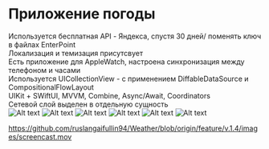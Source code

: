 # Приложение погоды
Используется бесплатная API - Яндекса, спустя 30 дней/ поменять ключ в файлах EnterPoint  
Локализация и темизация присутсвует  
Есть приложение для AppleWatch, настроена синхронизация между телефоном и часами  
Используется UICollectionView - с применением DiffableDataSource и CompositionalFlowLayout  
UIKit + SWiftUI, MVVM, Combine, Async/Await, Coordinators  
Сетевой слой выделен в отдельную сущность  
<img title="a title" alt="Alt text" src="images/screen1.png">
<img title="a title" alt="Alt text" src="images/screen2.png">
<img title="a title" alt="Alt text" src="images/screen3.png">
<img title="a title" alt="Alt text" src="images/screen4.png">
<img title="a title" alt="Alt text" src="images/screenWA.png">
<img title="a title" alt="Alt text" src="images/screenWA2.png">


https://github.com/ruslangaifullin94/Weather/blob/origin/feature/v.1.4/images/screencast.mov